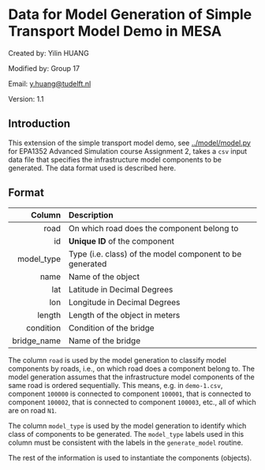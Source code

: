 # Data for Model Generation of Simple Transport Model Demo in MESA

Created by: 
Yilin HUANG 

Modified by:
Group 17

Email:
y.huang@tudelft.nl

Version:
1.1

## Introduction

This extension of the simple transport model demo, see [../model/model.py](../model/model.py) for EPA1352 Advanced Simulation course Assignment 2, takes a `csv` input data file that specifies the infrastructure model components to be generated. The data format used is described here. 

## Format

| Column    | Description   |
|----------:|:--------------|
| road      | On which road does the component belong to |
| id        | **Unique ID** of the component |
| model_type| Type (i.e. class) of the model component to be generated|
| name      | Name of the object |
| lat       | Latitude in Decimal Degrees|
| lon       | Longitude in Decimal Degrees |
| length    | Length of the object in meters |
| condition | Condition of the bridge|
| bridge_name | Name of the bridge|

The column `road` is used by the model generation to classify model components by roads, i.e., on which road does a component belong to. The model generation assumes that the infrastructure model components of the same road is ordered sequentially. This means, e.g. in `demo-1.csv`, component `100000` is connected to component `100001`, that is connected to component `100002`, that is connected to component `100003`, etc., all of which are on road `N1`. 

The column `model_type` is used by the model generation to identify which class of components to be generated. The `model_type` labels used in this column must be consistent with the labels in the `generate_model` routine. 

The rest of the information is used to instantiate the components (objects). 
